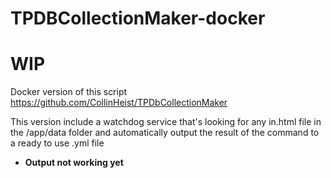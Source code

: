 # TPDBCollectionMaker-docker
# WIP

Docker version of this script https://github.com/CollinHeist/TPDbCollectionMaker

This version include a watchdog service that's looking for any in.html file in the /app/data folder and automatically output the result of the command to a ready to use .yml file

* **Output not working yet**
